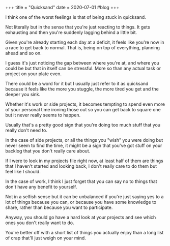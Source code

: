 +++
title = "Quicksand"
date = 2020-07-01
#blog
+++

I think one of the worst feelings is that of being stuck in quicksand.

Not literally but in the sense that you're just reacting to things. It gets exhausting and then you're suddenly lagging behind a little bit.

Given you're already starting each day at a deficit, it feels like you're now in a race to get back to normal. That is, being on top of everything, planning ahead and so on.

I guess it's just noticing the gap between where you're at, and where you could be but that in itself can be stressful. More so than any actual task or project on your plate even.

There could be a word for it but I usually just refer to it as quicksand because it feels like the more you stuggle, the more tired you get and the deeper you sink.

Whether it's work or side projects, it becomes tempting to spend even more of your personal time ironing those out so you can get back to square one but it never really seems to happen.

Usually that's a pretty good sign that you're doing too much stuff that you really don't need to.

In the case of side projects, or all the things you "wish" you were doing but never seem to find the time, it might be a sign that you've got stuff on your backlog that you don't really care about.

If I were to look in my projects file right now, at least half of them are things that I haven't started and looking back, I don't really care to do them but feel like I should.

In the case of work, I think I just forget that you can say no to things that don't have any benefit to yourself.

Not in a selfish sense but it can be unbalanced if you're just saying yes to a lot of things because you can, or because you have some knowledge to share, rather than because you want to participate.

Anyway, you should go have a hard look at your projects and see which ones you don't really want to do.

You're better off with a short list of things you actually enjoy than a long list of crap that'll just weigh on your mind.